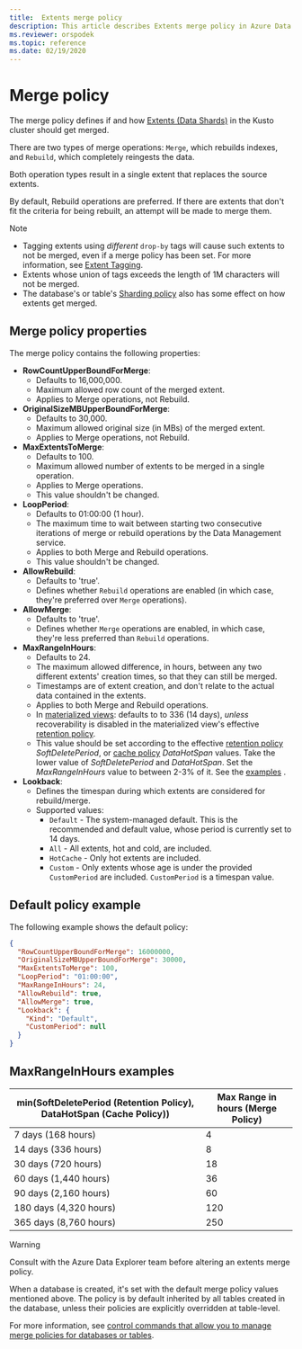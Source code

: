 ```yaml
---
title:  Extents merge policy
description: This article describes Extents merge policy in Azure Data Explorer.
ms.reviewer: orspodek
ms.topic: reference
ms.date: 02/19/2020
---
```

# Merge policy

The merge policy defines if and how [Extents (Data Shards)](../management/extents-overview.md) in the Kusto cluster should get merged.

There are two types of merge operations: `Merge`, which rebuilds indexes, and `Rebuild`, which completely reingests the data.

Both operation types result in a single extent that replaces the source extents.

By default, Rebuild operations are preferred. If there are extents that don't fit the criteria for being rebuilt, an attempt will be made to merge them.  

> [!NOTE]
> * Tagging extents using *different* `drop-by` tags will cause such extents to not be merged, even if a merge policy has been set. For more information, see [Extent Tagging](../management/extents-overview.md#extent-tagging).
> * Extents whose union of tags exceeds the length of 1M characters will not be merged.
> * The database's or table's [Sharding policy](./shardingpolicy.md) also has some effect on how extents get merged.

## Merge policy properties

The merge policy contains the following properties:

* **RowCountUpperBoundForMerge**:
    * Defaults to 16,000,000.
    * Maximum allowed row count of the merged extent.
    * Applies to Merge operations, not Rebuild.  
* **OriginalSizeMBUpperBoundForMerge**:
    * Defaults to 30,000.
    * Maximum allowed original size (in MBs) of the merged extent.
    * Applies to Merge operations, not Rebuild.  
* **MaxExtentsToMerge**:
    * Defaults to 100.
    * Maximum allowed number of extents to be merged in a single operation.
    * Applies to Merge operations.
    * This value shouldn't be changed.
* **LoopPeriod**:
    * Defaults to 01:00:00 (1 hour).
    * The maximum time to wait between starting two consecutive iterations of merge or rebuild operations by the Data Management service.
    * Applies to both Merge and Rebuild operations.
    * This value shouldn't be changed.
* **AllowRebuild**:
    * Defaults to 'true'.
    * Defines whether `Rebuild` operations are enabled (in which case, they're preferred over `Merge` operations).
* **AllowMerge**:
    * Defaults to 'true'.
    * Defines whether `Merge` operations are enabled, in which case, they're less preferred than `Rebuild` operations.
* **MaxRangeInHours**:
    * Defaults to 24.
    * The maximum allowed difference, in hours, between any two different extents' creation times, so that they can still be merged.
    * Timestamps are of extent creation, and don't relate to the actual data contained in the extents.
    * Applies to both Merge and Rebuild operations.
    * In [materialized views](materialized-views/materialized-view-overview.md): defaults to to 336 (14 days), *unless* recoverability is disabled in the materialized view's effective [retention policy](retentionpolicy.md).
    * This value should be set according to the effective [retention policy](./retentionpolicy.md) *SoftDeletePeriod*, or [cache policy](./cachepolicy.md) *DataHotSpan* values. Take the lower value of *SoftDeletePeriod* and *DataHotSpan*. Set the *MaxRangeInHours* value to between 2-3% of it. See the [examples](#maxrangeinhours-examples) .
* **Lookback**:
    * Defines the timespan during which extents are considered for rebuild/merge.
	* Supported values: 
	  * `Default` - The system-managed default. This is the recommended and default value, whose period is currently set to 14 days.
	  * `All` - All extents, hot and cold, are included.
	  * `HotCache` - Only hot extents are included.
      * `Custom` - Only extents whose age is under the provided `CustomPeriod` are included. `CustomPeriod` is a timespan value.

## Default policy example

The following example shows the default policy:

```json
{
  "RowCountUpperBoundForMerge": 16000000,
  "OriginalSizeMBUpperBoundForMerge": 30000,
  "MaxExtentsToMerge": 100,
  "LoopPeriod": "01:00:00",
  "MaxRangeInHours": 24,
  "AllowRebuild": true,
  "AllowMerge": true,
  "Lookback": {
    "Kind": "Default",
    "CustomPeriod": null
  }
}
```

## MaxRangeInHours examples

|min(SoftDeletePeriod (Retention Policy), DataHotSpan (Cache Policy))|Max Range in hours (Merge Policy)|
|--------------------------------------------------------------------|---------------------------------|
|7 days (168 hours)                                                  | 4                               |
|14 days (336 hours)                                                 | 8                               |
|30 days (720 hours)                                                 | 18                              |
|60 days (1,440 hours)                                               | 36                              |
|90 days (2,160 hours)                                               | 60                              |
|180 days (4,320 hours)                                              | 120                             |
|365 days (8,760 hours)                                              | 250                             |

> [!WARNING]
> Consult with the Azure Data Explorer team before altering an extents merge policy.

When a database is created, it's set with the default merge policy values mentioned above. The policy is by default inherited by all tables created in the database, unless their policies are explicitly overridden at table-level.

For more information, see [control commands that allow you to manage merge policies for databases or tables](./show-table-merge-policy-command.md).
